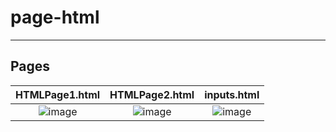 # page-html

--- 

## Pages

|HTMLPage1.html|HTMLPage2.html|inputs.html|
|:-:|:-:|:-:|
|![image](https://user-images.githubusercontent.com/91407433/178648749-d4c3d626-6e73-4719-b7bf-3ef37bc9334b.png)|![image](https://user-images.githubusercontent.com/91407433/178648664-23c9e292-414c-4544-8098-22018f381942.png)|![image](https://user-images.githubusercontent.com/91407433/178648870-5dc62caf-f237-44e8-bc9b-36d5646eecc4.png)|
